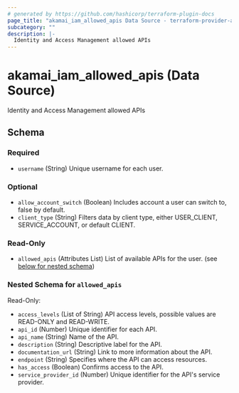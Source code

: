 ```yaml
---
# generated by https://github.com/hashicorp/terraform-plugin-docs
page_title: "akamai_iam_allowed_apis Data Source - terraform-provider-akamai"
subcategory: ""
description: |-
  Identity and Access Management allowed APIs
---
```


# akamai_iam_allowed_apis (Data Source)

Identity and Access Management allowed APIs



<!-- schema generated by tfplugindocs -->
## Schema

### Required

- `username` (String) Unique username for each user.

### Optional

- `allow_account_switch` (Boolean) Includes account a user can switch to, false by default.
- `client_type` (String) Filters data by client type, either USER_CLIENT, SERVICE_ACCOUNT, or default CLIENT.

### Read-Only

- `allowed_apis` (Attributes List) List of available APIs for the user. (see [below for nested schema](#nestedatt--allowed_apis))

<a id="nestedatt--allowed_apis"></a>
### Nested Schema for `allowed_apis`

Read-Only:

- `access_levels` (List of String) API access levels, possible values are READ-ONLY and READ-WRITE.
- `api_id` (Number) Unique identifier for each API.
- `api_name` (String) Name of the API.
- `description` (String) Descriptive label for the API.
- `documentation_url` (String) Link to more information about the API.
- `endpoint` (String) Specifies where the API can access resources.
- `has_access` (Boolean) Confirms access to the API.
- `service_provider_id` (Number) Unique identifier for the API's service provider.
